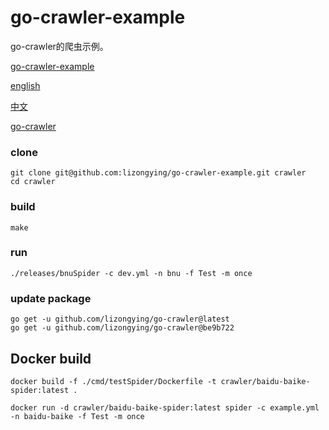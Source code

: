 # go-crawler-example

go-crawler的爬虫示例。

[go-crawler-example](https://github.com/lizongying/go-crawler-example)

[english](https://github.com/lizongying/go-crawler/README.md)

[中文](https://github.com/lizongying/go-crawler/README_CN.md)

[go-crawler](https://github.com/lizongying/go-crawler)

### clone

```shell
git clone git@github.com:lizongying/go-crawler-example.git crawler
cd crawler

```

### build

```shell
make
```

### run

```shell
./releases/bnuSpider -c dev.yml -n bnu -f Test -m once
```

### update package

```shell
go get -u github.com/lizongying/go-crawler@latest
go get -u github.com/lizongying/go-crawler@be9b722
```

## Docker build

```shell
docker build -f ./cmd/testSpider/Dockerfile -t crawler/baidu-baike-spider:latest . 
```

```shell
docker run -d crawler/baidu-baike-spider:latest spider -c example.yml -n baidu-baike -f Test -m once
```